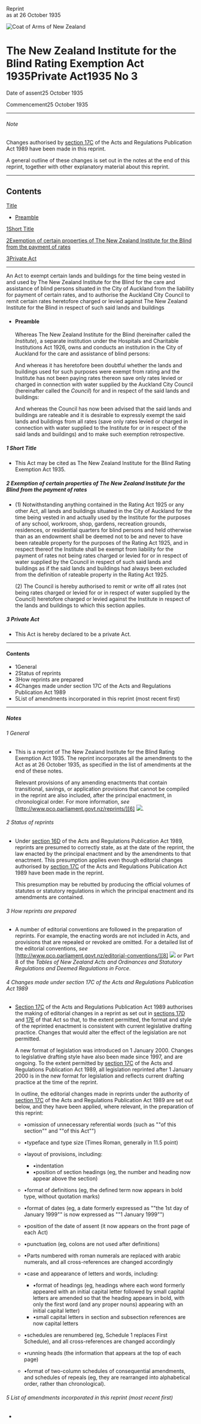 Reprint  
as at 26 October 1935

![Coat of Arms of New Zealand](/images/leg-crest.jpg)

# The New Zealand Institute for the Blind Rating Exemption Act 1935Private Act1935 No 3

Date of assent25 October 1935

Commencement25 October 1935

---

###### Note

Changes authorised by [section 17C][0] of the Acts and Regulations Publication Act 1989 have been made in this reprint.

A general outline of these changes is set out in the notes at the end of this reprint, together with other explanatory material about this reprint.

---

## Contents

[Title][1]
    
*   [Preamble][2]

[1][3][][3][Short Title][3]

[2][4][][4][Exemption of certain properties of The New Zealand Institute for the Blind from the payment of rates][4]

[3][5][][5][Private Act][5]

---

An Act to exempt certain lands and buildings for the time being vested in and used by The New Zealand Institute for the Blind for the care and assistance of blind persons situated in the City of Auckland from the liability for payment of certain rates, and to authorise the Auckland City Council to remit certain rates heretofore charged or levied against The New Zealand Institute for the Blind in respect of such said lands and buildings
    
*   #### Preamble
    
    Whereas The New Zealand Institute for the Blind (hereinafter called the _Institute_), a separate institution under the Hospitals and Charitable Institutions Act 1926, owns and conducts an institution in the City of Auckland for the care and assistance of blind persons:
    
    And whereas it has heretofore been doubtful whether the lands and buildings used for such purposes were exempt from rating and the Institute has not been paying rates thereon save only rates levied or charged in connection with water supplied by the Auckland City Council (hereinafter called the _Council_) for and in respect of the said lands and buildings:
    
    And whereas the Council has now been advised that the said lands and buildings are rateable and it is desirable to expressly exempt the said lands and buildings from all rates (save only rates levied or charged in connection with water supplied to the Institute for or in respect of the said lands and buildings) and to make such exemption retrospective.

##### 1 Short Title
    
*   This Act may be cited as The New Zealand Institute for the Blind Rating Exemption Act 1935\.

##### 2 Exemption of certain properties of The New Zealand Institute for the Blind from the payment of rates
    
*   (1) Notwithstanding anything contained in the Rating Act 1925 or any other Act, all lands and buildings situated in the City of Auckland for the time being vested in and actually used by the Institute for the purposes of any school, workroom, shop, gardens, recreation grounds, residences, or residential quarters for blind persons and held otherwise than as an endowment shall be deemed not to be and never to have been rateable property for the purposes of the Rating Act 1925, and in respect thereof the Institute shall be exempt from liability for the payment of rates not being rates charged or levied for or in respect of water supplied by the Council in respect of such said lands and buildings as if the said lands and buildings had always been excluded from the definition of rateable property in the Rating Act 1925\.
    
    (2) The Council is hereby authorised to remit or write off all rates (not being rates charged or levied for or in respect of water supplied by the Council) heretofore charged or levied against the Institute in respect of the lands and buildings to which this section applies.

##### 3 Private Act
    
*   This Act is hereby declared to be a private Act.

---

#### Contents
    
*   1General
*   2Status of reprints
*   3How reprints are prepared
*   4Changes made under section 17C of the Acts and Regulations Publication Act 1989
*   5List of amendments incorporated in this reprint (most recent first)

---

##### Notes

###### 1 General
    
*   This is a reprint of The New Zealand Institute for the Blind Rating Exemption Act 1935\. The reprint incorporates all the amendments to the Act as at 26 October 1935, as specified in the list of amendments at the end of these notes.
    
    Relevant provisions of any amending enactments that contain transitional, savings, or application provisions that cannot be compiled in the reprint are also included, after the principal enactment, in chronological order. For more information, _see_ [http://www.pco.parliament.govt.nz/reprints/][6] ![](/images/external_link.gif).

###### 2 Status of reprints
    
*   Under [section 16D][7] of the Acts and Regulations Publication Act 1989, reprints are presumed to correctly state, as at the date of the reprint, the law enacted by the principal enactment and by the amendments to that enactment. This presumption applies even though editorial changes authorised by [section 17C][0] of the Acts and Regulations Publication Act 1989 have been made in the reprint.
    
    This presumption may be rebutted by producing the official volumes of statutes or statutory regulations in which the principal enactment and its amendments are contained.

###### 3 How reprints are prepared
    
*   A number of editorial conventions are followed in the preparation of reprints. For example, the enacting words are not included in Acts, and provisions that are repealed or revoked are omitted. For a detailed list of the editorial conventions, _see_ [http://www.pco.parliament.govt.nz/editorial-conventions/][8] ![](/images/external_link.gif) or Part 8 of the _Tables of New Zealand Acts and Ordinances and Statutory Regulations and Deemed Regulations in Force_.

###### 4 Changes made under section 17C of the Acts and Regulations Publication Act 1989
    
*   [Section 17C][0] of the Acts and Regulations Publication Act 1989 authorises the making of editorial changes in a reprint as set out in [sections 17D][9] and [17E][10] of that Act so that, to the extent permitted, the format and style of the reprinted enactment is consistent with current legislative drafting practice. Changes that would alter the effect of the legislation are not permitted.
    
    A new format of legislation was introduced on 1 January 2000\. Changes to legislative drafting style have also been made since 1997, and are ongoing. To the extent permitted by [section 17C][0] of the Acts and Regulations Publication Act 1989, all legislation reprinted after 1 January 2000 is in the new format for legislation and reflects current drafting practice at the time of the reprint.
    
    In outline, the editorial changes made in reprints under the authority of [section 17C][0] of the Acts and Regulations Publication Act 1989 are set out below, and they have been applied, where relevant, in the preparation of this reprint:
        
    *   •omission of unnecessary referential words (such as ""of this section"" and ""of this Act"")
    *   •typeface and type size (Times Roman, generally in 11.5 point)
    *   •layout of provisions, including:
            
        *   •indentation
        *   •position of section headings (eg, the number and heading now appear above the section)
        
    *   •format of definitions (eg, the defined term now appears in bold type, without quotation marks)
    *   •format of dates (eg, a date formerly expressed as ""the 1st day of January 1999"" is now expressed as ""1 January 1999"")
    *   •position of the date of assent (it now appears on the front page of each Act)
    *   •punctuation (eg, colons are not used after definitions)
    *   •Parts numbered with roman numerals are replaced with arabic numerals, and all cross-references are changed accordingly
    *   •case and appearance of letters and words, including:
            
        *   •format of headings (eg, headings where each word formerly appeared with an initial capital letter followed by small capital letters are amended so that the heading appears in bold, with only the first word (and any proper nouns) appearing with an initial capital letter)
        *   •small capital letters in section and subsection references are now capital letters
        
    *   •schedules are renumbered (eg, Schedule 1 replaces First Schedule), and all cross-references are changed accordingly
    *   •running heads (the information that appears at the top of each page)
    *   •format of two-column schedules of consequential amendments, and schedules of repeals (eg, they are rearranged into alphabetical order, rather than chronological).
    
    

###### 5 List of amendments incorporated in this reprint (most recent first)
    
*   



[0]: http://www.legislation.govt.nz/act/private/1935/0003/latest/link.aspx?id=DLM195466
[1]: http://www.legislation.govt.nz/act/private/1935/0003/latest/whole.html#DLM96607
[2]: http://www.legislation.govt.nz/act/private/1935/0003/latest/whole.html#DLM96608
[3]: http://www.legislation.govt.nz/act/private/1935/0003/latest/whole.html#DLM96611
[4]: http://www.legislation.govt.nz/act/private/1935/0003/latest/whole.html#DLM96612
[5]: http://www.legislation.govt.nz/act/private/1935/0003/latest/whole.html#DLM96613
[6]: http://www.pco.parliament.govt.nz/reprints/
[7]: http://www.legislation.govt.nz/act/private/1935/0003/latest/link.aspx?id=DLM195439
[8]: http://www.pco.parliament.govt.nz/editorial-conventions/
[9]: http://www.legislation.govt.nz/act/private/1935/0003/latest/link.aspx?id=DLM195468
[10]: http://www.legislation.govt.nz/act/private/1935/0003/latest/link.aspx?id=DLM195470
